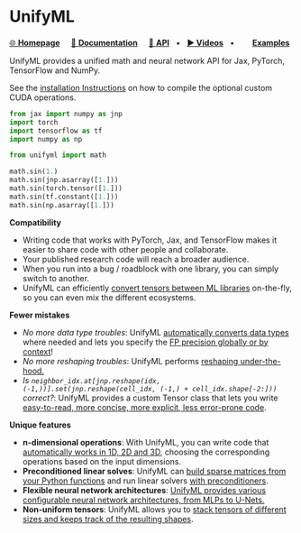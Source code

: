 # UnifyML

[🌐 **Homepage**](https://github.com/holl-/UnifyML)
&nbsp;&nbsp;&nbsp; [📖 **Documentation**](https://holl-.github.io/UnifyML/)
&nbsp;&nbsp;&nbsp; [🔗 **API**](https://holl-.github.io/UnifyML/unifyml)
&nbsp; • &nbsp; [**▶ Videos**]()
&nbsp; • &nbsp; [<img src="https://www.tensorflow.org/images/colab_logo_32px.png" height=16>](https://colab.research.google.com/github/holl-/UnifyML/blob/main/docs/Examples.ipynb) [**Examples**](https://holl-.github.io/UnifyML/Examples.html)

UnifyML provides a unified math and neural network API for Jax, PyTorch, TensorFlow and NumPy.

See the [installation Instructions](https://holl-.github.io/UnifyML/Installation_Instructions.html) on how to compile the optional custom CUDA operations.

```python
from jax import numpy as jnp
import torch
import tensorflow as tf
import numpy as np

from unifyml import math

math.sin(1.)
math.sin(jnp.asarray([1.]))
math.sin(torch.tensor([1.]))
math.sin(tf.constant([1.]))
math.sin(np.asarray([1.]))
```



**Compatibility**

* Writing code that works with PyTorch, Jax, and TensorFlow makes it easier to share code with other people and collaborate.
* Your published research code will reach a broader audience.
* When you run into a bug / roadblock with one library, you can simply switch to another.
* UnifyML can efficiently [convert tensors between ML libraries](https://holl-.github.io/UnifyML/Convert.html) on-the-fly, so you can even mix the different ecosystems.


**Fewer mistakes**

* *No more data type troubles*: UnifyML [automatically converts data types](https://holl-.github.io/UnifyML/Data_Types.html) where needed and lets you specify the [FP precision globally or by context](https://holl-.github.io/UnifyML/Data_Types.html#Precision)!
* *No more reshaping troubles*: UnifyML performs [reshaping under-the-hood.](https://holl-.github.io/UnifyML/Shapes.html)
* *Is `neighbor_idx.at[jnp.reshape(idx, (-1,))].set(jnp.reshape(cell_idx, (-1,) + cell_idx.shape[-2:]))` correct?*: UnifyML provides a custom Tensor class that lets you write [easy-to-read, more concise, more explicit, less error-prone code](https://holl-.github.io/UnifyML/Tensors.html).

**Unique features**

* **n-dimensional operations**: With UnifyML, you can write code that [automatically works in 1D, 2D and 3D](https://holl-.github.io/UnifyML/N_Dimensional.html), choosing the corresponding operations based on the input dimensions.
* **Preconditioned linear solves**: UnifyML can [build sparse matrices from your Python functions](https://holl-.github.io/UnifyML/Matrices.html) and run linear solvers [with preconditioners](https://holl-.github.io/UnifyML/Linear_Solves.html).
* **Flexible neural network architectures**: [UnifyML provides various configurable neural network architectures, from MLPs to U-Nets.](https://holl-.github.io/UnifyML/Networks.html)
* **Non-uniform tensors**: UnifyML allows you to [stack tensors of different sizes and keeps track of the resulting shapes](https://holl-.github.io/UnifyML/Non_Uniform.html).
